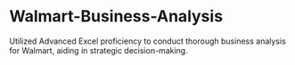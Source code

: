 # Walmart-Business-Analysis
Utilized Advanced Excel proficiency to conduct thorough business analysis for Walmart, aiding in strategic decision-making.
